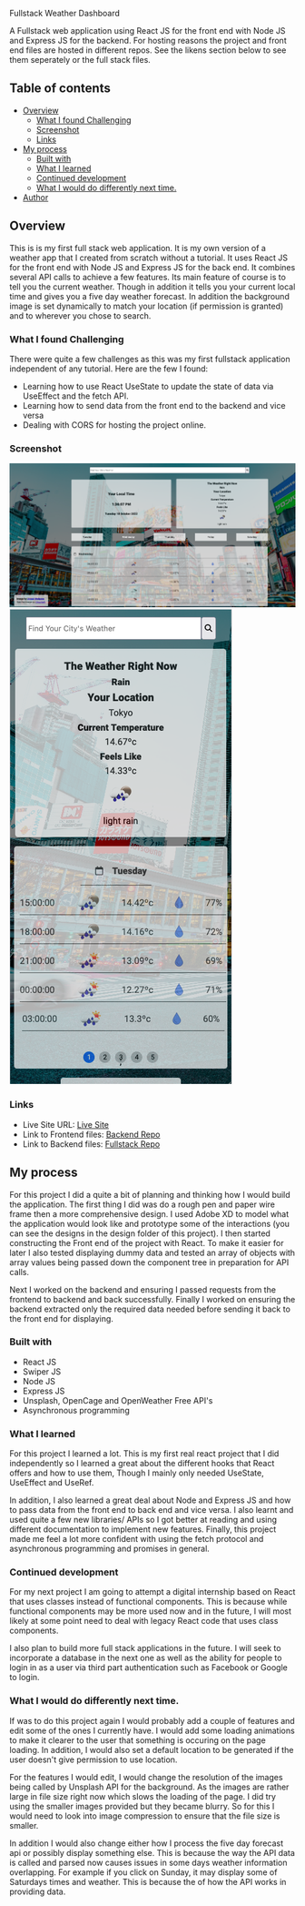  Fullstack Weather Dashboard

A Fullstack web application using React JS for the front end with Node JS and Express JS for the backend. For hosting reasons the project and front end files are hosted in different repos. See the likens section below to see them seperately or the full stack files. 

## Table of contents

- [Overview](#overview)
  - [What I found Challenging](#What-I-found-Challenging)
  - [Screenshot](#screenshot)
  - [Links](#links)
- [My process](#my-process)
  - [Built with](#built-with)
  - [What I learned](#what-i-learned)
  - [Continued development](#continued-development)
  - [What I would do differently next time.](#What-I-would-do-differently-next-time.)
- [Author](#author)

## Overview

This is is my first full stack web application. It is my own version of a weather app that I created from scratch without a tutorial. It uses React JS for the front end with Node JS and Express JS for the back end. It combines several API calls to achieve a few features. Its main feature of course is to tell you the current weather. Though in addition it tells you your current local time and gives you a five day weather forecast. In addition the background image is set dynamically to match your location (if permission is granted) and to wherever you chose to search.

### What I found Challenging

There were quite a few challenges as this was my first fullstack application independent of any tutorial. Here are the few I found:
- Learning how to use React UseState to update the state of data via UseEffect and the fetch API.
- Learning how to send data from the front end to the backend and vice versa
- Dealing with CORS for hosting the project online.



### Screenshot

![](screenshots/Desktop-view.png)
![](screenshots/Mobile-view.png)

### Links

- Live Site URL: [Live Site](https://weather-dashboard.onrender.com/)
- Link to Frontend files: [Backend Repo](https://github.com/zach7815/WeatherDashboard-Frontend)
- Link to Backend files: [Fullstack Repo](https://github.com/zach7815/WeatherDashboard-backend/tree/main)

## My process

For this project I did a quite a bit of planning and thinking how I would build the application. The first thing I did was do a rough pen and paper wire frame then a more comprehensive design. I used Adobe XD to model what the application would look like and prototype some of the interactions (you can see the designs in the design folder of this project). I then started constructing the Front end of the project with React. To make it easier for later I also tested displaying dummy data and tested an array of objects with array values being passed down the component tree in preparation for API calls.

Next I worked on the backend and ensuring I passed requests from the frontend to backend and back successfully. Finally I worked on ensuring the backend extracted only the required data needed before sending it back to the front end for displaying.


### Built with

- React JS
- Swiper JS
- Node JS
- Express JS
- Unsplash, OpenCage and OpenWeather Free API's
- Asynchronous programming

### What I learned

For this project I learned a lot. This is my first real react project that I did independently so I learned a great about the different hooks that React offers and how to use them, Though I mainly only needed UseState, UseEffect and UseRef.

In addition, I also learned a great deal about Node and Express JS and how to pass data from the front end to back end and vice versa. I also learnt and used quite a few new libraries/ APIs so I got better at reading and using different documentation to implement new features. Finally, this project made me feel a lot more confident with using the fetch protocol and asynchronous programming and promises in general.


### Continued development

For my next project I am going to attempt a digital internship based on React that uses classes instead of functional components. This is because while functional components may be more used now and in the future, I will most likely at some point need to deal with legacy React code that uses class components.

I also plan to build more full stack applications in the future. I will seek to incorporate a database in the next one as well as the ability for people to login in as a user via third part authentication such as Facebook or Google to login.

### What I would do differently next time.
If was to do this project again I would probably add a couple of features and edit some of the ones I currently have. I would add some loading animations to make it clearer to the user that something is occuring on the page loading. In addition, I would also set a default location to be generated if the user doesn't give permission to use location.

For the features I would edit, I would change the resolution of the images being called by Unsplash API for the background. As the images are rather large in file size right now which slows the loading of the page. I did try using the smaller images provided but they became blurry. So for this I would need to look into image compression to ensure that the file size is smaller.

In addition I would also change either how I process the five day forecast api or possibly display something else. This is because the way the API data is called and parsed now causes issues in some days weather information overlapping. For example if you click on Sunday, it may display some of Saturdays times and weather. This is because the of how the API works in providing data.


